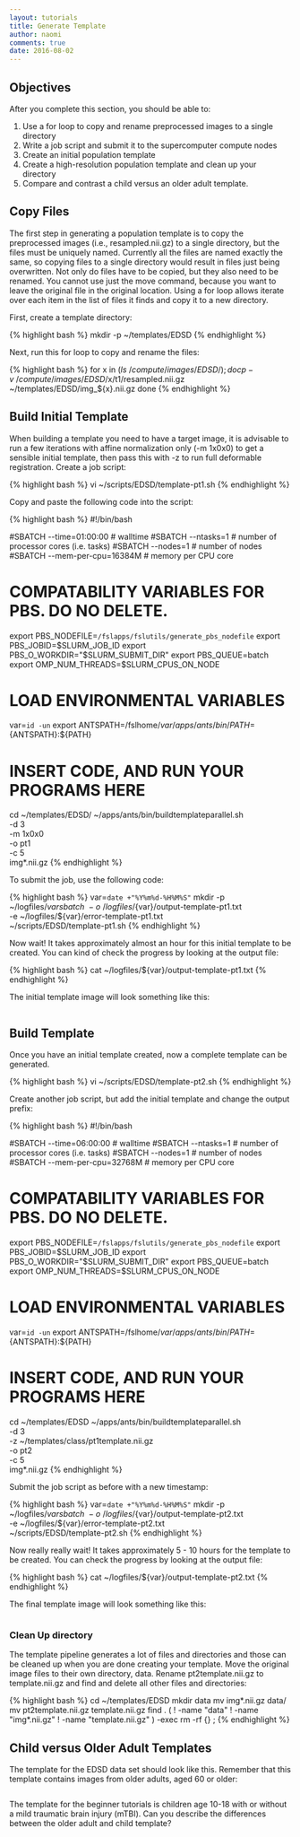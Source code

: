 ```yaml
---
layout: tutorials
title: Generate Template
author: naomi
comments: true
date: 2016-08-02
---
```


## Objectives

After you complete this section, you should be able to:

1. Use a for loop to copy  and rename preprocessed images to a single directory
2. Write a job script and submit it to the supercomputer compute nodes
3. Create an initial population template
4. Create a high-resolution population template and clean up your directory
5. Compare and contrast a child versus an older adult template.

## Copy Files

The first step in generating a population template is to copy the preprocessed images (i.e., resampled.nii.gz) to a single directory, but the files must be uniquely named. Currently all the files are named exactly the same, so copying files to a single directory would result in files just being overwritten. Not only do files have to be copied, but they also need to be renamed. You cannot use just the move command, because you want to leave the original file in the original location. Using a for loop allows iterate over each item in the list of files it finds and copy it to a new directory.

First, create a template directory:

{% highlight bash %}
mkdir -p ~/templates/EDSD
{% endhighlight %}

Next, run this for loop to copy and rename the files:

{% highlight bash %}
for x in $(ls ~/compute/images/EDSD/); do
cp -v ~/compute/images/EDSD/$x/t1/resampled.nii.gz ~/templates/EDSD/img_${x}.nii.gz
done
{% endhighlight %}

## Build Initial Template

When building a template you need to have a target image, it is advisable to run a few iterations with affine normalization only (-m 1x0x0) to get a sensible initial template, then pass this with -z to run full deformable registration. Create a job script:

{% highlight bash %}
vi ~/scripts/EDSD/template-pt1.sh
{% endhighlight %}

Copy and paste the following code into the script:

{% highlight bash %}
#!/bin/bash

#SBATCH --time=01:00:00   # walltime
#SBATCH --ntasks=1   # number of processor cores (i.e. tasks)
#SBATCH --nodes=1   # number of nodes
#SBATCH --mem-per-cpu=16384M  # memory per CPU core

# COMPATABILITY VARIABLES FOR PBS. DO NO DELETE.
export PBS_NODEFILE=`/fslapps/fslutils/generate_pbs_nodefile`
export PBS_JOBID=$SLURM_JOB_ID
export PBS_O_WORKDIR="$SLURM_SUBMIT_DIR"
export PBS_QUEUE=batch
export OMP_NUM_THREADS=$SLURM_CPUS_ON_NODE

# LOAD ENVIRONMENTAL VARIABLES
var=`id -un`
export ANTSPATH=/fslhome/${var}/apps/ants/bin/
PATH=${ANTSPATH}:${PATH}

# INSERT CODE, AND RUN YOUR PROGRAMS HERE
cd ~/templates/EDSD/
~/apps/ants/bin/buildtemplateparallel.sh \
-d 3 \
-m 1x0x0 \
-o pt1 \
-c 5 \
img*.nii.gz
{% endhighlight %}

To submit the job, use the following code:

{% highlight bash %}
var=`date +"%Y%m%d-%H%M%S"`
mkdir -p ~/logfiles/${var}
sbatch \
-o ~/logfiles/${var}/output-template-pt1.txt \
-e ~/logfiles/${var}/error-template-pt1.txt \
~/scripts/EDSD/template-pt1.sh
{% endhighlight %}

Now wait! It takes approximately almost an hour for this initial template to be created. You can kind of check the progress by looking at the output file:

{% highlight bash %}
cat ~/logfiles/${var}/output-template-pt1.txt
{% endhighlight %}

The initial template image will look something like this:

<img class="img-responsive" alt="" src="images/pt1template.png">

## Build Template

Once you have an initial template created, now a complete template can be generated.

{% highlight bash %}
vi ~/scripts/EDSD/template-pt2.sh
{% endhighlight %}

Create another job script, but add the initial template and change the output prefix:

{% highlight bash %}
#!/bin/bash

#SBATCH --time=06:00:00   # walltime
#SBATCH --ntasks=1   # number of processor cores (i.e. tasks)
#SBATCH --nodes=1   # number of nodes
#SBATCH --mem-per-cpu=32768M  # memory per CPU core

# COMPATABILITY VARIABLES FOR PBS. DO NO DELETE.
export PBS_NODEFILE=`/fslapps/fslutils/generate_pbs_nodefile`
export PBS_JOBID=$SLURM_JOB_ID
export PBS_O_WORKDIR="$SLURM_SUBMIT_DIR"
export PBS_QUEUE=batch
export OMP_NUM_THREADS=$SLURM_CPUS_ON_NODE

# LOAD ENVIRONMENTAL VARIABLES
var=`id -un`
export ANTSPATH=/fslhome/${var}/apps/ants/bin/
PATH=${ANTSPATH}:${PATH}

# INSERT CODE, AND RUN YOUR PROGRAMS HERE
cd ~/templates/EDSD
~/apps/ants/bin/buildtemplateparallel.sh \
-d 3 \
-z ~/templates/class/pt1template.nii.gz \
-o pt2 \
-c 5 \
img*.nii.gz
{% endhighlight %}

Submit the job script as before with a new timestamp:

{% highlight bash %}
var=`date +"%Y%m%d-%H%M%S"`
mkdir -p ~/logfiles/${var}
sbatch \
-o ~/logfiles/${var}/output-template-pt2.txt \
-e ~/logfiles/${var}/error-template-pt2.txt \
~/scripts/EDSD/template-pt2.sh
{% endhighlight %}

Now really really wait! It takes approximately 5 - 10 hours for the template to be created. You can check the progress by looking at the output file:

{% highlight bash %}
cat ~/logfiles/${var}/output-template-pt2.txt
{% endhighlight %}

The final template image will look something like this:

<img class="img-responsive" alt="" src="images/pt2template.png">

### Clean Up directory

The template pipeline generates a lot of files and directories and those can be cleaned up when you are done creating your template. Move the original image files to their own directory, data. Rename pt2template.nii.gz to template.nii.gz and find and delete all other files and directories:

{% highlight bash %}
cd ~/templates/EDSD
mkdir data
mv img*.nii.gz data/
mv pt2template.nii.gz template.nii.gz
find . \( ! -name "data" ! -name "img*.nii.gz" ! -name "template.nii.gz" \) -exec rm -rf {} \;
{% endhighlight %}

## Child versus Older Adult Templates

The template for the EDSD data set should look like this. Remember that this template contains images from older adults, aged 60 or older:

<img class="img-responsive" alt="" src="images/EDSD.png">

The template for the beginner tutorials is children age 10-18 with or without a mild traumatic brain injury (mTBI). Can you describe the differences between the older adult and child template?

<img class="img-responsive" alt="" src="images/SOBIK.png">

